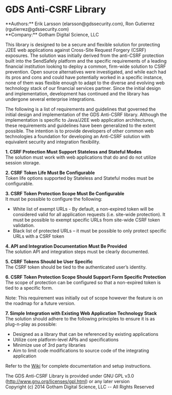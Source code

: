 <H1>GDS Anti-CSRF Library</H1>
**Authors:** Erik Larsson (elarsson@gdssecurity.com), Ron Gutierrez (rgutierrez@gdssecurity.com)<BR>
**Company:** Gotham Digital Science, LLC<BR>

This library is designed to be a secure and flexible solution for protecting J2EE web applications against Cross-Site Request Forgery (CSRF) exposures. The solution was initially derived from the anti-CSRF protection built into the SendSafely platform and the specific requirements of a leading financial institution looking to deploy a common, firm-wide solution to CSRF prevention. Open source alternatives were investigated, and while each had its pros and cons and could have potentially worked in a specific instance, none of them was flexible enough to adapt to the diverse and evolving web technology stack of our financial services partner. Since the initial design and implementation, development has continued and the library has undergone several enterprise integrations. 

The following is a list of requirements and guidelines that governed the initial design and implementation of the GDS Anti-CSRF library. Although the implementation is specific to Java/J2EE web application architectures, these requirements and guidelines have been generalized to the extent possible. The intention is to provide developers of other common web technologies a foundation for developing an Anti-CSRF solution with equivalent security and integration flexibility.<BR>

**1.	CSRF Protection Must Support Stateless and Stateful Modes**<BR>
The solution must work with web applications that do and do not utilize session storage. 

**2.	CSRF Token Life Must Be Configurable**<BR>
Token life options supported by Stateless and Stateful modes must be configurable.  

**3.	CSRF Token Protection Scope Must Be Configurable**<BR>
It must be possible to configure the following:
<ul>
<li>White list of exempt URLs - By default, a non-expired token will be considered valid for all application requests (i.e. site-wide protection). It must be possible to exempt specific URLs from site-wide CSRF token validation.</li>

<li>Black list of protected URLs – it must be possible to only protect specific URLs with a CSRF token</li>
</ul>

**4.	API and Integration Documentation Must Be Provided**<BR>
The solution API and integration steps must be clearly documented.

**5.	CSRF Tokens Should be User Specific**<BR> 
The CSRF token should be tied to the authenticated user’s identity. 

**6.	CSRF Token Protection Scope Should Support Form Specific Protection**<BR>
The scope of protection can be configured so that a non-expired token is tied to a specific form. 

Note: This requirement was initially out of scope however the feature is on the roadmap for a future version. 

**7.	Simple Integration with Existing Web Application Technology Stack**<BR> 
The solution should adhere to the following principles to ensure it is as plug-n-play as possible: 

<ul>
<li>Designed as a library that can be referenced by existing applications</li>
<li>Utilize core platform-level APIs and specifications</li> 
<li>Minimize use of 3rd party libraries</li> 
<li>Aim to limit code modifications to source code of the integrating application</li>
</ul>

Refer to the <a href="https://github.com/GDSSecurity/SS_OSS_Anti-CSRF_Solution/wiki">Wiki</a> for complete documentation and setup instructions.

The GDS Anti-CSRF Library is provided under GNU GPL v3.0 (http://www.gnu.org/licenses/gpl.html) or any later version<BR>
Copyright (c) 2014 Gotham Digital Science, LLC -- All Rights Reserved
